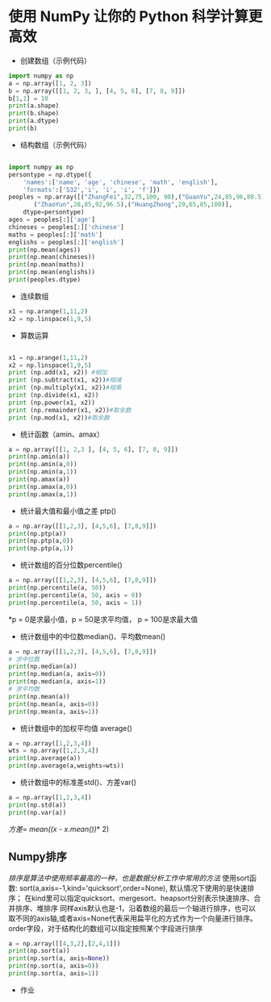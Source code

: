 # 使用 NumPy 让你的 Python 科学计算更高效


- 创建数组（示例代码）
```python
import numpy as np
a = np.array([1, 2, 3])
b = np.array([[1, 2, 3, ], [4, 5, 6], [7, 8, 9]])
b[1,1] = 10
print(a.shape)
print(b.shape)
print(a.dtype)
print(b)
```

- 结构数组（示例代码）
```python

import numpy as np
persontype = np.dtype({
    'names':['name', 'age', 'chinese', 'math', 'english'],
    'formats':['S32','i', 'i', 'i', 'f']})
peoples = np.array([("ZhangFei",32,75,100, 90),("GuanYu",24,85,96,88.5),
       ("ZhaoYun",28,85,92,96.5),("HuangZhong",29,65,85,100)],
    dtype=persontype)
ages = peoples[:]['age']
chineses = peoples[:]['chinese']
maths = peoples[:]['math']
englishs = peoples[:]['english']
print(np.mean(ages))
print(np.mean(chineses))
print(np.mean(maths))
print(np.mean(englishs))
print(peoples.dtype)
```

- 连续数组
```python
x1 = np.arange(1,11,2)
x2 = np.linspace(1,9,5)
```
- 算数运算
```python

x1 = np.arange(1,11,2)
x2 = np.linspace(1,9,5)
print (np.add(x1, x2)) #相加
print (np.subtract(x1, x2))#相减
print (np.multiply(x1, x2))#相乘
print (np.divide(x1, x2))
print (np.power(x1, x2))
print (np.remainder(x1, x2))#取余数
print (np.mod(x1, x2))#取余数

```

- 统计函数（amin、amax）
```python
a = np.array([[1, 2,3 ], [4, 5, 6], [7, 8, 9]])
print(np.amin(a))
print(np.amin(a,0))
print(np.amin(a,1))
print(np.amax(a))
print(np.amax(a,0))
print(np.amax(a,1))

```

- 统计最大值和最小值之差 ptp()

```python
a = np.array([[1,2,3], [4,5,6], [7,8,9]])
print(np.ptp(a))
print(np.ptp(a,0))
print(np.ptp(a,1))
```

- 统计数组的百分位数percentile()
```python
a = np.array([[1,2,3], [4,5,6], [7,8,9]])
print(np.percentile(a, 50))
print(np.percentile(a, 50, axis = 0))
print(np.percentile(a, 50, axis = 1))
```
*p = 0是求最小值，p = 50是求平均值， p = 100是求最大值

- 统计数组中的中位数median()、平均数mean()

```python
a = np.array([[1,2,3], [4,5,6], [7,8,9]])
# 求中位数
print(np.median(a))
print(np.median(a, axis=0))
print(np.median(a, axis=1))
# 求平均数
print(np.mean(a))
print(np.mean(a, axis=0))
print(np.mean(a, axis=1))
```

- 统计数组中的加权平均值 average()

```python
a = np.array([1,2,3,4])
wts = np.array([1,2,3,4])
print(np.average(a))
print(np.average(a,weights=wts))
```

- 统计数组中的标准差std()、方差var()

```python
a = np.array([1,2,3,4])
print(np.std(a))
print(np.var(a))
```

*方差= mean((x - x.mean())** 2)

## Numpy排序
*排序是算法中使用频率最高的一种，也是数据分析工作中常用的方法*
使用sort函数:
sort(a,axis=-1,kind='quicksort',order=None),
默认情况下使用的是快速排序；
在kind里可以指定quicksort、mergesort、heapsort分别表示快速排序、合并排序、堆排序
同样axis默认也是-1，沿着数组的最后一个轴进行排序，也可以取不同的axis轴,或者axis=None代表采用扁平化的方式作为一个向量进行排序。
order字段，对于结构化的数组可以指定按照某个字段进行排序

```python
a = np.array([[4,3,2],[2,4,1]])
print(np.sort(a))
print(np.sort(a, axis=None))
print(np.sort(a, axis=0))
print(np.sort(a, axis=1))
```

- 作业
